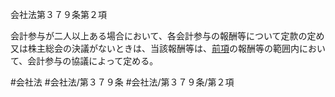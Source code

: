 会社法第３７９条第２項

会計参与が二人以上ある場合において、各会計参与の報酬等について定款の定め又は株主総会の決議がないときは、当該報酬等は、[前項](会社法＿＿＿＿第３７９条第１項)の報酬等の範囲内において、会計参与の協議によって定める。

#会社法
#会社法/第３７９条
#会社法/第３７９条/第２項
